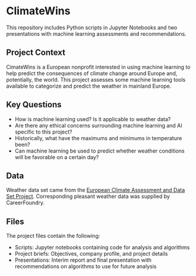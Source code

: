 # ClimateWins
This repository includes Python scripts in Jupyter Notebooks and two presentations with machine learning assessments and recommendations.


## Project Context

CimateWins is a European nonprofit interested in using machine learning to help predict the consequences of climate change around Europe and, potentially, the world. This project assesses some machine learning tools available to categorize and predict the weather in mainland Europe.

## Key Questions

- How is machine learning used? Is it applicable to weather data?
- Are there any ethical concerns surrounding machine learning and AI specific to this project?
- Historically, what have the maximums and minimums in temperature been?
- Can machine learning be used to predict whether weather conditions will be favorable on a certain day?

## Data

Weather data set came from the [European Climate Assessment and Data Set Project](https://www.ecad.eu). Corresponding pleasant weather data was supplied by CareerFoundry.

## Files

The project files contain the following:

- Scripts: Jupyter notebooks containing code for analysis and algorithms
- Project briefs: Objectives, company profile, and project details
- Presentations: Interim report and final presentation with recommendations on algorithms to use for future analysis
